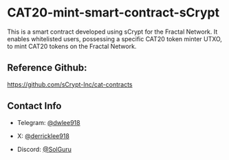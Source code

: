 # CAT20-mint-smart-contract-sCrypt
This is a smart contract developed using sCrypt for the Fractal Network. It enables whitelisted users, possessing a specific CAT20 token minter UTXO, to mint CAT20 tokens on the Fractal Network.

## Reference Github:
https://github.com/sCrypt-Inc/cat-contracts

## Contact Info
- Telegram: [@dwlee918](https://t.me/@dwlee918)

- X: [@derricklee918](https://x.com/derricklee918)

- Discord: [@SolGuru](https://discordapp.com/users/352387576017190913)
